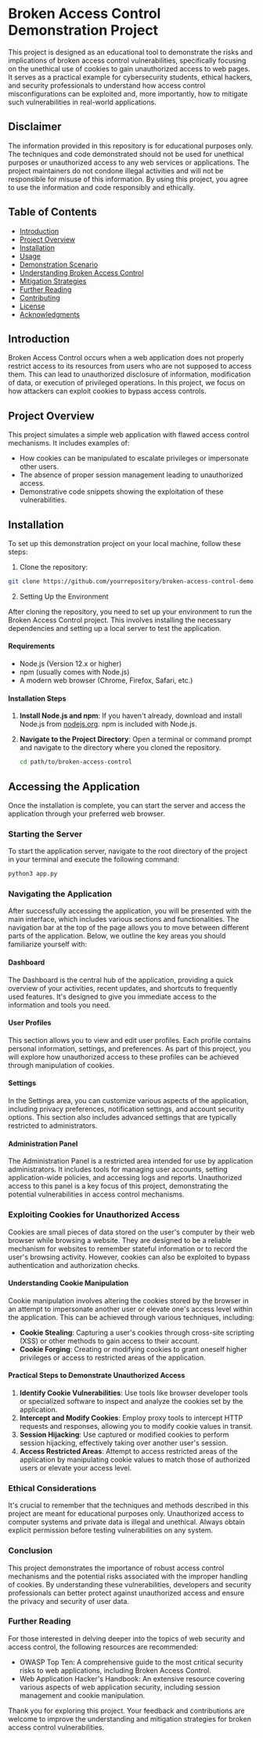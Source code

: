 # Broken Access Control Demonstration Project

This project is designed as an educational tool to demonstrate the risks and implications of broken access control vulnerabilities, specifically focusing on the unethical use of cookies to gain unauthorized access to web pages. It serves as a practical example for cybersecurity students, ethical hackers, and security professionals to understand how access control misconfigurations can be exploited and, more importantly, how to mitigate such vulnerabilities in real-world applications.

## Disclaimer

The information provided in this repository is for educational purposes only. The techniques and code demonstrated should not be used for unethical purposes or unauthorized access to any web services or applications. The project maintainers do not condone illegal activities and will not be responsible for misuse of this information. By using this project, you agree to use the information and code responsibly and ethically.

## Table of Contents

- [Introduction](#introduction)
- [Project Overview](#project-overview)
- [Installation](#installation)
- [Usage](#usage)
- [Demonstration Scenario](#demonstration-scenario)
- [Understanding Broken Access Control](#understanding-broken-access-control)
- [Mitigation Strategies](#mitigation-strategies)
- [Further Reading](#further-reading)
- [Contributing](#contributing)
- [License](#license)
- [Acknowledgments](#acknowledgments)

## Introduction

Broken Access Control occurs when a web application does not properly restrict access to its resources from users who are not supposed to access them. This can lead to unauthorized disclosure of information, modification of data, or execution of privileged operations. In this project, we focus on how attackers can exploit cookies to bypass access controls.

## Project Overview

This project simulates a simple web application with flawed access control mechanisms. It includes examples of:

- How cookies can be manipulated to escalate privileges or impersonate other users.
- The absence of proper session management leading to unauthorized access.
- Demonstrative code snippets showing the exploitation of these vulnerabilities.

## Installation

To set up this demonstration project on your local machine, follow these steps:

1. Clone the repository:
```bash
git clone https://github.com/yourrepository/broken-access-control-demo.git
```

2. Setting Up the Environment

After cloning the repository, you need to set up your environment to run the Broken Access Control project. This involves installing the necessary dependencies and setting up a local server to test the application.

#### Requirements

- Node.js (Version 12.x or higher)
- npm (usually comes with Node.js)
- A modern web browser (Chrome, Firefox, Safari, etc.)

#### Installation Steps

1. **Install Node.js and npm**: If you haven't already, download and install Node.js from [nodejs.org](https://nodejs.org/). npm is included with Node.js.

2. **Navigate to the Project Directory**: Open a terminal or command prompt and navigate to the directory where you cloned the repository.

   ```bash
   cd path/to/broken-access-control


## Accessing the Application

Once the installation is complete, you can start the server and access the application through your preferred web browser.

### Starting the Server

To start the application server, navigate to the root directory of the project in your terminal and execute the following command:

```bash
python3 app.py
```

### Navigating the Application

After successfully accessing the application, you will be presented with the main interface, which includes various sections and functionalities. The navigation bar at the top of the page allows you to move between different parts of the application. Below, we outline the key areas you should familiarize yourself with:

#### Dashboard

The Dashboard is the central hub of the application, providing a quick overview of your activities, recent updates, and shortcuts to frequently used features. It's designed to give you immediate access to the information and tools you need.

#### User Profiles

This section allows you to view and edit user profiles. Each profile contains personal information, settings, and preferences. As part of this project, you will explore how unauthorized access to these profiles can be achieved through manipulation of cookies.

#### Settings

In the Settings area, you can customize various aspects of the application, including privacy preferences, notification settings, and account security options. This section also includes advanced settings that are typically restricted to administrators.

#### Administration Panel

The Administration Panel is a restricted area intended for use by application administrators. It includes tools for managing user accounts, setting application-wide policies, and accessing logs and reports. Unauthorized access to this panel is a key focus of this project, demonstrating the potential vulnerabilities in access control mechanisms.

### Exploiting Cookies for Unauthorized Access

Cookies are small pieces of data stored on the user's computer by their web browser while browsing a website. They are designed to be a reliable mechanism for websites to remember stateful information or to record the user's browsing activity. However, cookies can also be exploited to bypass authentication and authorization checks.

#### Understanding Cookie Manipulation

Cookie manipulation involves altering the cookies stored by the browser in an attempt to impersonate another user or elevate one's access level within the application. This can be achieved through various techniques, including:

- **Cookie Stealing**: Capturing a user's cookies through cross-site scripting (XSS) or other methods to gain access to their account.
- **Cookie Forging**: Creating or modifying cookies to grant oneself higher privileges or access to restricted areas of the application.

#### Practical Steps to Demonstrate Unauthorized Access

1. **Identify Cookie Vulnerabilities**: Use tools like browser developer tools or specialized software to inspect and analyze the cookies set by the application.
2. **Intercept and Modify Cookies**: Employ proxy tools to intercept HTTP requests and responses, allowing you to modify cookie values in transit.
3. **Session Hijacking**: Use captured or modified cookies to perform session hijacking, effectively taking over another user's session.
4. **Access Restricted Areas**: Attempt to access restricted areas of the application by manipulating cookie values to match those of authorized users or elevate your access level.

### Ethical Considerations

It's crucial to remember that the techniques and methods described in this project are meant for educational purposes only. Unauthorized access to computer systems and private data is illegal and unethical. Always obtain explicit permission before testing vulnerabilities on any system.

### Conclusion

This project demonstrates the importance of robust access control mechanisms and the potential risks associated with the improper handling of cookies. By understanding these vulnerabilities, developers and security professionals can better protect against unauthorized access and ensure the privacy and security of user data.

### Further Reading

For those interested in delving deeper into the topics of web security and access control, the following resources are recommended:

- OWASP Top Ten: A comprehensive guide to the most critical security risks to web applications, including Broken Access Control.
- Web Application Hacker's Handbook: An extensive resource covering various aspects of web application security, including session management and cookie manipulation.

Thank you for exploring this project. Your feedback and contributions are welcome to improve the understanding and mitigation strategies for broken access control vulnerabilities.

 
 
 
 
 
 
 
 
 
 
 
 
 
 
 
 
 
 
 
 
 
 
 
 
 
 
 
 
 
 
 
 
 
 
 
 
 
 
 
 
 
 
 
 
 
 
 
 
 
 
 
 
 
 
 
 
 
 
 
 
 
 
 
 
 
 
 
 
 
 
 
 
 
 
 
 
 
 
 
 
 
 
 
 
 
 
 
 
 
 
 
 
 
 
 
 
 
 
 
 
 
 
 
 
 
 
 
 
 
 
 
 
 
 
 
 
 
 
 
 
 
 
 
 
 
 
 
 
 
 
 
 
 
 
 
 
 
 
 
 
 
 
 
 
 
 
 
 
 
 
 
 
 
 
 
 
 
 
 
 
 
 
 
 
 
 
 
 
 
 
 
 
 
 
 
 
 
 
 
 
 
 
 
 
 
 
 
 
 
 
 
 
 
 
 
 
 
 
 
 
 
 
 
 
 
 
 
 
 
 
 
 
 
 
 
 
 
 
 
 
 
 
 
 
 
 
 
 
 
 
 
 
 
 
 
 
 
 
 
 
 
 
 
 
 
 
 
 
 
 
 
 
 
 
 
 
 
 
 
 
 
 
 
 
 
 
 
 
 
 
 
 
 
 
 
 
 
 
 
 
 
 
 
 
 
 
 
 
 
 
 
 
 
 
 
 
 
 
 
 
 
 
 
 
 
 
 
 
 
 
 
 
 
 
 
 
 
 
 
 
 
 
 
 
 
 
 
 
 
 
 
 
 
 
 
 
 
 
 
 
 
 
 
 
 
 
 
 
 
 
 
 
 
 
 
 
 
 
 
 
 
 
 
 
 
 
 
 
 
 
 
 
 
 
 
 
 
 
 
 
 
 
 
 
 
 
 
 
 
 
 
 
 
 
 
 
 
 
 
 
 
 
 
 
 
 
 
 
 
 
 
 
 
 
 
 
 
 
 
 
 
 
 
 
 
 
 
 
 
 
 
 
 
 
 
 
 
 
 
 
 
 
 
 
 
 
 
 
 
 
 
 
 
 
 
 
 
 
 
 
 
 
 
 
 
 
 
 
 
 
 
 
 
 
 
 
 
 
 
 
 
 
 
 
 
 
 
 
 
 
 
 
 
 
 
 
 
 
 
 
 
 
 
 
 
 
 
 
 
 
 
 
 
 
 
 
 
 
 
 
 
 
 
 
 
 
 
 
 
 
 
 
 
 
 
 
 
 
 
 
 
 
 
 
 
 
 
